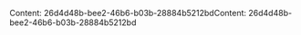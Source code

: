 <span data-ttu-id="e600e-101">Content: 26d4d48b-bee2-46b6-b03b-28884b5212bd</span><span class="sxs-lookup"><span data-stu-id="e600e-101">Content: 26d4d48b-bee2-46b6-b03b-28884b5212bd</span></span>
